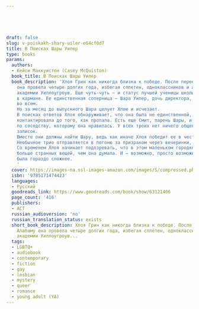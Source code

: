 ```yaml
---





draft: false
slug: v-poiskakh-shary-uiler-e64cf0d7
title: В Поисках Шары Уилер
type: books
params:
  authors:
  - Кейси Маккуистон (Casey McQuiston)
  book_title: В Поисках Шары Уилер
  book_description: 'Хлоя Грин как никогда близка к победе. После переезда в Алабаму
    она провела четыре долгих года, избегая сплетен, одноклассников и администрации
    академии Уиллоугроув. Еще чуть-чуть — и статус лучшей ученицы школы будет у нее
    в кармане. Ее единственная соперница — Шара Уилер, дочь директора, идеальная буквально
    во всем.
    Но за месяц до выпускного Шара целует Хлою и исчезает.
    В поисках ответов Хлоя обнаруживает, что она была не единственной, с кем Шара
    контактировала до того, как пропала. Есть еще Смит, парень Шары, и Рори, парень
    по соседству, которому она нравилась. У всех троих нет ничего общего, кроме таинственных
    записок.
    Вместе они должны найти Шару, ведь как иначе Хлоя победит ее в честном бою?
    Необычное трио отправляется в погоню за призраком через вечеринки, взломы и загадки.
    Со временем Хлоя начинает подозревать, что в этом маленьком городке творится гораздо
    больше странных вещей, чем она думала. И — возможно, просто возможно — Шара тоже
    была гораздо сложнее.
    '
  cover: https://images-na.ssl-images-amazon.com/images/S/compressed.photo.goodreads.com/books/1666993988i/63121406.jpg
  isbn: '9785171474423'
  languages:
  - Русский
  goodreads_link: https://www.goodreads.com/book/show/63121406
  page_count: '416'
  publishers:
  - АСТ
  russian_audioversion: 'no'
  russian_translation_status: exists
  short_book_description: Хлоя Грин как никогда близка к победе. После переезда в
    Алабаму она провела четыре долгих года, избегая сплетен, одноклассников и администрации
    академии Уиллоугроув...
  tags:
  - LGBTQ+
  - audiobook
  - contemporary
  - fiction
  - gay
  - lesbian
  - mystery
  - queer
  - romance
  - young adult (YA)
---
```

